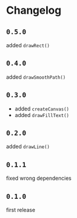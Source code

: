 # Changelog

## `0.5.0`

added `drawRect()`

## `0.4.0`

added `drawSmoothPath()`

## `0.3.0`

- added `createCanvas()`
- added `drawFillText()`

## `0.2.0`

added `drawLine()`

## `0.1.1`

fixed wrong dependencies

## `0.1.0`

first release

